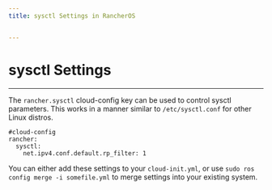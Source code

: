 ```yaml
---
title: sysctl Settings in RancherOS


---
```


# sysctl Settings
---

The `rancher.sysctl` cloud-config key can be used to control sysctl parameters. This works in a manner similar to `/etc/sysctl.conf` for other Linux distros.

```
#cloud-config
rancher:
  sysctl:
    net.ipv4.conf.default.rp_filter: 1
```

You can either add these settings to your `cloud-init.yml`, or use `sudo ros config merge -i somefile.yml` to merge settings into your existing system.

